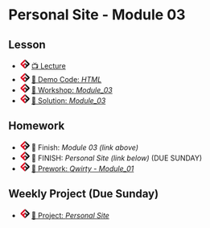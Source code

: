 # Personal Site - Module 03

## Lesson
- ![FSA](/logo.png) [📺 Lecture](https://www.youtube.com/watch?v=S9tj4AfVubM&list=PL9NTD5QQdssXTarkBujHENSDgUVBIoFX8&index=6)
- ![FSA](/logo.png) [👾 Demo Code: *HTML*](demo.html)
- ![FSA](/logo.png) [🔬 Workshop: *Module_03*](https://learn.fullstackacademy.com/workshop/5e2f06f4f06d2e0004f200f1/content/5e2f06f4f06d2e0004f200fa/text)
- ![FSA](/logo.png) [👾 Solution: *Module_03*](https://learn.fullstackacademy.com/workshop/5e2f06f4f06d2e0004f200f1/content/5e2f06f5f06d2e0004f20104/text)

## Homework
- ![FSA](/logo.png) 🔬 Finish: *Module 03 (link above)*
- ![FSA](/logo.png) 🔬 FINISH: *Personal Site (link below)* (DUE SUNDAY)
- ![FSA](/logo.png) [📖 Prework: *Qwirty - Module_01*](https://learn.fullstackacademy.com/workshop/5e30a3be637793000496128e/content/5e30a3be6377930004961295/text)

## Weekly Project (Due Sunday)
- ![FSA](/logo.png) [🔬 Project: *Personal Site*](https://learn.fullstackacademy.com/workshop/5e29d2cd1f75040004050af8/content/5e2b041cdbd8420004067941/text)
